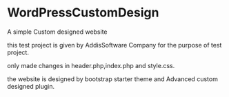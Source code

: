 # WordPressCustomDesign
A simple Custom designed website

this test project is given by AddisSoftware Company for the purpose of test project.

only made changes in header.php,index.php and style.css. 


the website is designed by bootstrap starter theme and Advanced custom designed plugin.
